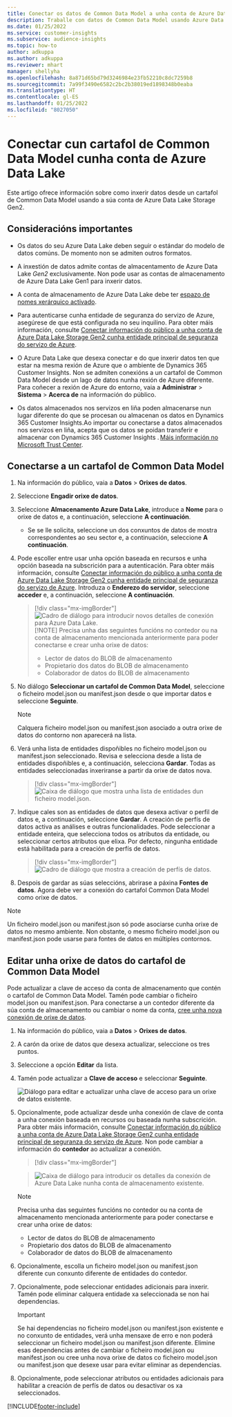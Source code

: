 ```yaml
---
title: Conectar os datos de Common Data Model a unha conta de Azure Data Lake
description: Traballe con datos de Common Data Model usando Azure Data Lake Storage.
ms.date: 01/25/2022
ms.service: customer-insights
ms.subservice: audience-insights
ms.topic: how-to
author: adkuppa
ms.author: adkuppa
ms.reviewer: mhart
manager: shellyha
ms.openlocfilehash: 8a871d65bd79d3246984e23fb52210c8dc7259b8
ms.sourcegitcommit: 7a99f3490e6582c2bc2b38019ed1898348b0eaba
ms.translationtype: HT
ms.contentlocale: gl-ES
ms.lasthandoff: 01/25/2022
ms.locfileid: "8027050"
---
```

# <a name="connect-to-a-common-data-model-folder-using-an-azure-data-lake-account"></a>Conectar cun cartafol de Common Data Model cunha conta de Azure Data Lake

Este artigo ofrece información sobre como inxerir datos desde un cartafol de Common Data Model usando a súa conta de Azure Data Lake Storage Gen2.

## <a name="important-considerations"></a>Consideracións importantes

- Os datos do seu Azure Data Lake deben seguir o estándar do modelo de datos comúns. De momento non se admiten outros formatos.

- A inxestión de datos admite contas de almacentamento de Azure Data Lake *Gen2* exclusivamente. Non pode usar as contas de almacenamento de Azure Data Lake Gen1 para inxerir datos.

- A conta de almacenamento de Azure Data Lake debe ter [espazo de nomes xerárquico activado](/azure/storage/blobs/data-lake-storage-namespace).

- Para autenticarse cunha entidade de seguranza do servizo de Azure, asegúrese de que está configurada no seu inquilino. Para obter máis información, consulte [Conectar información do público a unha conta de Azure Data Lake Storage Gen2 cunha entidade principal de seguranza do servizo de Azure](connect-service-principal.md).

- O Azure Data Lake que desexa conectar e do que inxerir datos ten que estar na mesma rexión de Azure que o ambiente de Dynamics 365 Customer Insights. Non se admiten conexións a un cartafol de Common Data Model desde un lago de datos nunha rexión de Azure diferente. Para coñecer a rexión de Azure do entorno, vaia a **Administrar** > **Sistema** > **Acerca de** na información do público.

- Os datos almacenados nos servizos en liña poden almacenarse nun lugar diferente do que se procesan ou almacenan os datos en Dynamics 365 Customer Insights.Ao importar ou conectarse a datos almacenados nos servizos en liña, acepta que os datos se poidan transferir e almacenar con Dynamics 365 Customer Insights . [Máis información no Microsoft Trust Center](https://www.microsoft.com/trust-center).

## <a name="connect-to-a-common-data-model-folder"></a>Conectarse a un cartafol de Common Data Model

1. Na información do público, vaia a **Datos** > **Orixes de datos**.

1. Seleccione **Engadir orixe de datos**.

1. Seleccione **Almacenamento Azure Data Lake**, introduce a **Nome** para o orixe de datos e, a continuación, seleccione **A continuación**.

   - Se se lle solicita, seleccione un dos conxuntos de datos de mostra correspondentes ao seu sector e, a continuación, seleccione **A continuación**. 

1. Pode escoller entre usar unha opción baseada en recursos e unha opción baseada na subscrición para a autenticación. Para obter máis información, consulte [Conectar información do público a unha conta de Azure Data Lake Storage Gen2 cunha entidade principal de seguranza do servizo de Azure](connect-service-principal.md). Introduza o **Enderezo do servidor**, seleccione **acceder** e, a continuación, seleccione **A continuación**.
   > [!div class="mx-imgBorder"]
   > ![Cadro de diálogo para introducir novos detalles de conexión para Azure Data Lake.](media/enter-new-storage-details.png)
   > [!NOTE]
   > Precisa unha das seguintes funcións no contedor ou na conta de almacenamento mencionada anteriormente para poder conectarse e crear unha orixe de datos:
   >  - Lector de datos do BLOB de almacenamento
   >  - Propietario dos datos do BLOB de almacenamento
   >  - Colaborador de datos do BLOB de almacenamento

1. No diálogo **Seleccionar un cartafol de Common Data Model**, seleccione o ficheiro model.json ou manifest.json desde o que importar datos e seleccione **Seguinte**.
   > [!NOTE]
   > Calquera ficheiro model.json ou manifest.json asociado a outra orixe de datos do contorno non aparecerá na lista.

1. Verá unha lista de entidades dispoñibles no ficheiro model.json ou manifest.json seleccionado. Revisa e selecciona desde a lista de entidades dispoñibles e, a continuación, selecciona **Gardar**. Todas as entidades seleccionadas inxeriranse a partir da orixe de datos nova.
   > [!div class="mx-imgBorder"]
   > ![Caixa de diálogo que mostra unha lista de entidades dun ficheiro model.json.](media/review-entities.png)

8. Indique cales son as entidades de datos que desexa activar o perfil de datos e, a continuación, seleccione **Gardar**. A creación de perfís de datos activa as análises e outras funcionalidades. Pode seleccionar a entidade enteira, que selecciona todos os atributos da entidade, ou seleccionar certos atributos que elixa. Por defecto, ningunha entidade está habilitada para a creación de perfís de datos.
   > [!div class="mx-imgBorder"]
   > ![Cadro de diálogo que mostra a creación de perfís de datos.](media/dataprofiling-entities.png)

9. Despois de gardar as súas seleccións, abrirase a páxina **Fontes de datos**. Agora debe ver a conexión do cartafol Common Data Model como orixe de datos.

> [!NOTE]
> Un ficheiro model.json ou manifest.json só pode asociarse cunha orixe de datos no mesmo ambiente. Non obstante, o mesmo ficheiro model.json ou manifest.json pode usarse para fontes de datos en múltiples contornos.

## <a name="edit-a-common-data-model-folder-data-source"></a>Editar unha orixe de datos do cartafol de Common Data Model

Pode actualizar a clave de acceso da conta de almacenamento que contén o cartafol de Common Data Model. Tamén pode cambiar o ficheiro model.json ou manifest.json. Para conectarse a un contedor diferente da súa conta de almacenamento ou cambiar o nome da conta, [cree unha nova conexión de orixe de datos](#connect-to-a-common-data-model-folder).

1. Na información do público, vaia a **Datos** > **Orixes de datos**.

2. A carón da orixe de datos que desexa actualizar, seleccione os tres puntos.

3. Seleccione a opción **Editar** da lista.

4. Tamén pode actualizar a **Clave de acceso** e seleccionar **Seguinte**.

   ![Diálogo para editar e actualizar unha clave de acceso para un orixe de datos existente.](media/edit-access-key.png)

5. Opcionalmente, pode actualizar desde unha conexión de clave de conta a unha conexión baseada en recursos ou baseada nunha subscrición. Para obter máis información, consulte [Conectar información do público a unha conta de Azure Data Lake Storage Gen2 cunha entidade principal de seguranza do servizo de Azure](connect-service-principal.md). Non pode cambiar a información do **contedor** ao actualizar a conexión.
   > [!div class="mx-imgBorder"]

   > ![Caixa de diálogo para introducir os detalles da conexión de Azure Data Lake nunha conta de almacenamento existente.](media/enter-existing-storage-details.png)

   > [!NOTE]
   > Precisa unha das seguintes funcións no contedor ou na conta de almacenamento mencionada anteriormente para poder conectarse e crear unha orixe de datos:
   >  - Lector de datos do BLOB de almacenamento
   >  - Propietario dos datos do BLOB de almacenamento
   >  - Colaborador de datos do BLOB de almacenamento


6. Opcionalmente, escolla un ficheiro model.json ou manifest.json diferente cun conxunto diferente de entidades do contedor.

7. Opcionalmente, pode seleccionar entidades adicionais para inxerir. Tamén pode eliminar calquera entidade xa seleccionada se non hai dependencias.

   > [!IMPORTANT]
   > Se hai dependencias no ficheiro model.json ou manifest.json existente e no conxunto de entidades, verá unha mensaxe de erro e non poderá seleccionar un ficheiro model.json ou manifest.json diferente. Elimine esas dependencias antes de cambiar o ficheiro model.json ou manifest.json ou cree unha nova orixe de datos co ficheiro model.json ou manifest.json que desexe usar para evitar eliminar as dependencias.

8. Opcionalmente, pode seleccionar atributos ou entidades adicionais para habilitar a creación de perfís de datos ou desactivar os xa seleccionados.   


[!INCLUDE[footer-include](../includes/footer-banner.md)]
